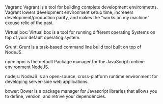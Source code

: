 Vagrant:
Vagrant is a tool for building complete development environmetns.
Vagrant lowers development environment setup time, increaers development/production parity, and makes the "works on my machine" excuse relic of the past.

Virtual box:
Virtual box is a tool for running different operating Systems on top of your default operating system.

Grunt:
Grunt is a task-based command line build tool built on top of NodeJS.

npm:
npm is the default Package manager for the JavaScript runtime environment 
NodeJS.

nodejs:
NodeJS is an open-source, cross-platform runtime environment for developing server-side web applications.

bower:
Bower is a package manager for Javascript libraries that allows you to define, version, and retrive your dependencies.

